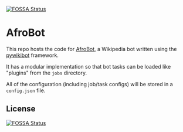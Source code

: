 [![FOSSA Status](https://app.fossa.com/api/projects/git%2Bgithub.com%2FAfroThundr3007730%2FAfroBot.svg?type=shield)](https://app.fossa.com/projects/git%2Bgithub.com%2FAfroThundr3007730%2FAfroBot?ref=badge_shield)

AfroBot
=======

This repo hosts the code for [AfroBot](https://en.wikipedia.org/wiki/User:AfroBot), a Wikipedia bot written using the [pywikibot](https://www.mediawiki.org/wiki/Manual:Pywikibot) framework.

It has a modular implementation so that bot tasks can be loaded like "plugins" from the `jobs` directory.

All of the configuration (including job/task configs) will be stored in a `config.json` file.


## License
[![FOSSA Status](https://app.fossa.com/api/projects/git%2Bgithub.com%2FAfroThundr3007730%2FAfroBot.svg?type=large)](https://app.fossa.com/projects/git%2Bgithub.com%2FAfroThundr3007730%2FAfroBot?ref=badge_large)